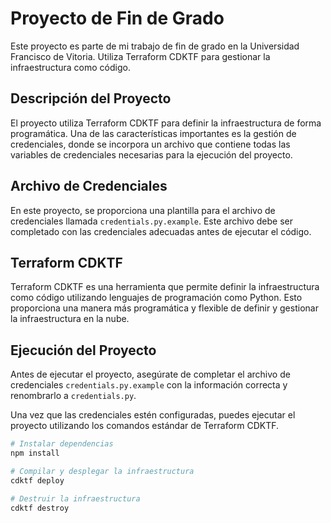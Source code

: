# Proyecto de Fin de Grado

Este proyecto es parte de mi trabajo de fin de grado en la Universidad Francisco de Vitoria. Utiliza Terraform CDKTF para gestionar la infraestructura como código.

## Descripción del Proyecto

El proyecto utiliza Terraform CDKTF para definir la infraestructura de forma programática. Una de las características importantes es la gestión de credenciales, donde se incorpora un archivo que contiene todas las variables de credenciales necesarias para la ejecución del proyecto.

## Archivo de Credenciales

En este proyecto, se proporciona una plantilla para el archivo de credenciales llamada `credentials.py.example`. Este archivo debe ser completado con las credenciales adecuadas antes de ejecutar el código.

## Terraform CDKTF

Terraform CDKTF es una herramienta que permite definir la infraestructura como código utilizando lenguajes de programación como Python. Esto proporciona una manera más programática y flexible de definir y gestionar la infraestructura en la nube.

## Ejecución del Proyecto

Antes de ejecutar el proyecto, asegúrate de completar el archivo de credenciales `credentials.py.example` con la información correcta y renombrarlo a `credentials.py`.

Una vez que las credenciales estén configuradas, puedes ejecutar el proyecto utilizando los comandos estándar de Terraform CDKTF.

```bash
# Instalar dependencias
npm install

# Compilar y desplegar la infraestructura
cdktf deploy

# Destruir la infraestructura
cdktf destroy
